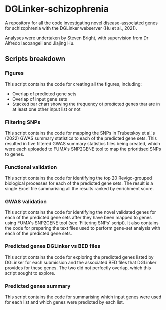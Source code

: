 # DGLinker-schizophrenia
A repository for all the code investigating novel disease-associated genes for schizophrenia with the DGLinker webserver (Hu et al., 2021).

Analyses were undertaken by Steven Bright, with supervision from Dr Alfredo Iacoangeli and Jiajing Hu.

## Scripts breakdown
### Figures
This script contains the code for creating all the figures, including:
- Overlap of predicted gene sets
- Overlap of input gene sets
- Stacked bar chart showing the frequency of predicted genes that are in at least one other input list or not

### Filtering SNPs
This script contains the code for mapping the SNPs in Trubetskoy et al.'s (2022) GWAS summary statistics to each of the predicted gene sets. This resulted in five filtered GWAS summary statistics files being created, which were each uploaded to FUMA's SNP2GENE tool to map the prioritised SNPs to genes.

### Functional validation
This script contains the code for identifying the top 20 Revigo-grouped biological processes for each of the predicted gene sets. The result is a single Excel file summarising all the results ranked by enrichment score.

### GWAS validation
This script contains the code for identifying the novel validated genes for each of the predicted gene sets after they have been mapped to genes using FUMA's SNP2GENE tool (see 'Filtering SNPs' script). It also contains the code for preparing the text files used to perform gene-set analysis with each of the predicted gene sets.

### Predicted genes DGLinker vs BED files
This script contains the code for exploring the predicted genes listed by DGLinker for each submission and the associated BED files that DGLinker provides for these genes. The two did not perfectly overlap, which this script sought to explore.

### Predicted genes summary
This script contains the code for summarising which input genes were used for each list and which genes were predicted by each list.
